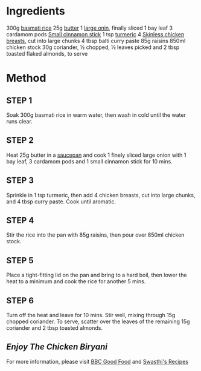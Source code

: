 # **Ingredients**

300g [basmati rice](https://www.bbcgoodfood.com/glossary/rice-glossary) 
25g [butter](https://www.bbcgoodfood.com/glossary/butter-glossary)
1 [large onin](https://www.bbcgoodfood.com/glossary/onion-glossary), finally sliced
1 bay leaf
3 cardamom pods
[Small cinnamon stick](https://www.bbcgoodfood.com/glossary/cinnamon-glossary)
1 tsp [turmeric](https://www.bbcgoodfood.com/glossary/turmeric-glossary)
4 [Skinless chicken breasts](https://www.bbcgoodfood.com/glossary/chicken-glossary), cut into large chunks
4 tbsp balti curry paste
85g raisins
850ml chicken stock
30g coriander, ½ chopped, ½ leaves picked and 2 tbsp toasted flaked almonds, to serve

# **Method**

## **STEP 1**
Soak 300g basmati rice in warm water, then wash in cold until the water runs clear.

## **STEP 2**
Heat 25g butter in a [saucepan](https://www.bbcgoodfood.com/review/best-saute-pans) and cook 1 finely sliced large onion with 1 bay leaf, 3 cardamom pods and 1 small cinnamon stick for 10 mins.

## **STEP 3**
Sprinkle in 1 tsp turmeric, then add 4 chicken breasts, cut into large chunks, and 4 tbsp curry paste. Cook until aromatic.

## **STEP 4**
Stir the rice into the pan with 85g raisins, then pour over 850ml chicken stock.

## **STEP 5**
Place a tight-fitting lid on the pan and bring to a hard boil, then lower the heat to a minimum and cook the rice for another 5 mins.

## **STEP 6**
Turn off the heat and leave for 10 mins. Stir well, mixing through 15g chopped coriander. To serve, scatter over the leaves of the remaining 15g coriander and 2 tbsp toasted almonds.

## **_Enjoy The Chicken Biryani_**

For more information, please visit [BBC Good Food](https://www.bbcgoodfood.com/recipes/chicken-biryani) and [Swasthi's Recipes](https://www.indianhealthyrecipes.com/chicken-biryani-recipe/)